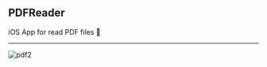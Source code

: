 ## PDFReader

iOS App for read PDF files 📱

***
![pdf2](https://user-images.githubusercontent.com/2387874/122806104-88ab0e00-d28f-11eb-8026-34dff82cfcc0.gif)
